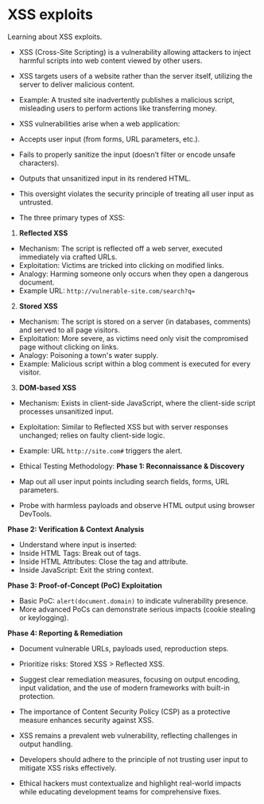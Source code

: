 # XSS exploits
Learning about XSS exploits.

- XSS (Cross-Site Scripting) is a vulnerability allowing attackers to inject harmful scripts into web content viewed by other users.
- XSS targets users of a website rather than the server itself, utilizing the server to deliver malicious content.
- Example: A trusted site inadvertently publishes a malicious script, misleading users to perform actions like transferring money.

- XSS vulnerabilities arise when a web application:
- Accepts user input (from forms, URL parameters, etc.).
- Fails to properly sanitize the input (doesn’t filter or encode unsafe characters).
- Outputs that unsanitized input in its rendered HTML.

- This oversight violates the security principle of treating all user input as untrusted.

- The three primary types of XSS:
1. **Reflected XSS**
- Mechanism: The script is reflected off a web server, executed immediately via crafted URLs.
- Exploitation: Victims are tricked into clicking on modified links.
- Analogy: Harming someone only occurs when they open a dangerous document.
- Example URL: `http://vulnerable-site.com/search?q=`

2. **Stored XSS**
- Mechanism: The script is stored on a server (in databases, comments) and served to all page visitors.
- Exploitation: More severe, as victims need only visit the compromised page without clicking on links.
- Analogy: Poisoning a town's water supply.
- Example: Malicious script within a blog comment is executed for every visitor.

3. **DOM-based XSS**
- Mechanism: Exists in client-side JavaScript, where the client-side script processes unsanitized input.
- Exploitation: Similar to Reflected XSS but with server responses unchanged; relies on faulty client-side logic.
- Example: URL `http://site.com#` triggers the alert.

- Ethical Testing Methodology:
**Phase 1: Reconnaissance & Discovery**
- Map out all user input points including search fields, forms, URL parameters.
- Probe with harmless payloads and observe HTML output using browser DevTools.

**Phase 2: Verification & Context Analysis**
- Understand where input is inserted:
- Inside HTML Tags: Break out of tags.
- Inside HTML Attributes: Close the tag and attribute.
- Inside JavaScript: Exit the string context.

**Phase 3: Proof-of-Concept (PoC) Exploitation**
- Basic PoC: `alert(document.domain)` to indicate vulnerability presence.
- More advanced PoCs can demonstrate serious impacts (cookie stealing or keylogging).

**Phase 4: Reporting & Remediation**
- Document vulnerable URLs, payloads used, reproduction steps.
- Prioritize risks: Stored XSS > Reflected XSS.
- Suggest clear remediation measures, focusing on output encoding, input validation, and the use of modern frameworks with built-in protection.

- The importance of Content Security Policy (CSP) as a protective measure enhances security against XSS.

- XSS remains a prevalent web vulnerability, reflecting challenges in output handling.
- Developers should adhere to the principle of not trusting user input to mitigate XSS risks effectively.
- Ethical hackers must contextualize and highlight real-world impacts while educating development teams for comprehensive fixes.
